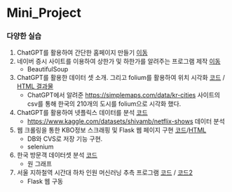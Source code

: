 # Mini_Project

### 다양한 실습
 1. ChatGPT를 활용하여 간단한 홈페이지 만들기 [이동](https://likemilktea.github.io/Mini_Project/homepage.html)
 2. 네이버 증시 사이트를 이용하여 상한가 및 하한가를 알려주는 프로그램 제작 [이동](code/naver_stock_data.py)
    * BeautifulSoup
 3. ChatGPT를 활용한 데이터 셋 소개. 그리고 folium를 활용하여 위치 시각화 [코드](code/korea_city.ipynb) / [HTML 결과물](https://likemilktea.github.io/Mini_Project/code/korea_city_location.html)
    * ChatGPT에서 알려준 https://simplemaps.com/data/kr-cities 사이트의 csv를 통해 한국의 210개의 도시를 folium으로 시각화 했다.
 4. ChatGPT를 활용하여 넷플릭스 데이터를 분석 [코드](code/Netflix_dataset_analysis.ipynb)
    * https://www.kaggle.com/datasets/shivamb/netflix-shows 데이터 분석
 5. 웹 크롤링을 통한 KBO정보 스크래핑 및 Flask 웹 페이지 구현 [코드](https://github.com/likemilktea/Mini_Project/blob/main/code/baseball/KBO_history.ipynb)/[HTML](https://likemilktea.github.io/Mini_Project/code/baseball/Baseball_Information.html)
    * DB와 CVS로 저장 기능 구현.
    * selenium
 6. 한국 방문객 데이터셋 분석 [코드](https://github.com/likemilktea/Mini_Project/blob/main/code/visit_korea.ipynb)
    * 원 그래프
 7. 서울 지하철역 시간대 하차 인원 머신러닝 추측 프로그램 [코드](https://github.com/likemilktea/Mini_Project/tree/main/code/Flask_Subway/flask_app.py) / [코드2](https://github.com/likemilktea/Mini_Project/tree/main/code/Flask_Subway/model_rf.py)
    * Flask 웹 구동

